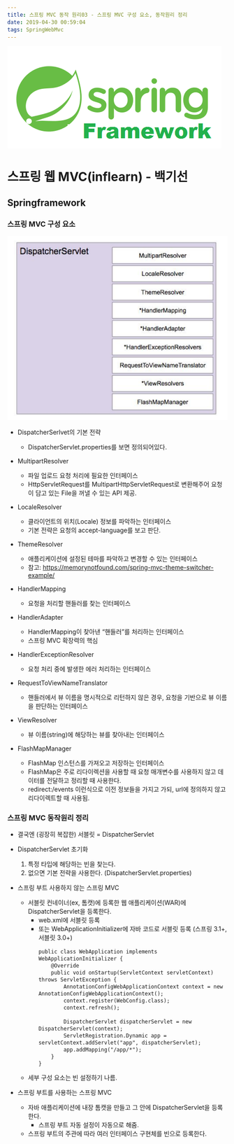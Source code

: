 ```yaml
---
title: 스프링 MVC 동작 원리03 - 스프링 MVC 구성 요소, 동작원리 정리
date: 2019-04-30 00:59:04
tags: SpringWebMvc
---
```

![springf](/images/springframwork-logo.png)
# 스프링 웹 MVC(inflearn) - 백기선 
## Springframework

### 스프링 MVC 구성 요소
![springmvc](/images/springwebmvc/springwebmvc03-1.png)
- DispatcherSerlvet의 기본 전략
    - DispatcherServlet.properties를 보면 정의되어있다.
    
- MultipartResolver
    - 파일 업로드 요청 처리에 필요한 인터페이스
    - HttpServletRequest를 MultipartHttpServletRequest로 변환해주어 요청이 담고 있는 File을 꺼낼 수 있는 API 제공.

- LocaleResolver
    - 클라이언트의 위치(Locale) 정보를 파악하는 인터페이스
    - 기본 전략은 요청의 accept-language를 보고 판단.

- ThemeResolver
    - 애플리케이션에 설정된 테마를 파악하고 변경할 수 있는 인터페이스
    - 참고: https://memorynotfound.com/spring-mvc-theme-switcher-example/

- HandlerMapping
    - 요청을 처리할 핸들러를 찾는 인터페이스

- HandlerAdapter
    - HandlerMapping이 찾아낸 “핸들러”를 처리하는 인터페이스
    - 스프링 MVC 확장력의 핵심

- HandlerExceptionResolver
    - 요청 처리 중에 발생한 에러 처리하는 인터페이스

- RequestToViewNameTranslator
    - 핸들러에서 뷰 이름을 명시적으로 리턴하지 않은 경우, 요청을 기반으로 뷰 이름을 판단하는 인터페이스

- ViewResolver
    - 뷰 이름(string)에 해당하는 뷰를 찾아내는 인터페이스

- FlashMapManager
    - FlashMap 인스턴스를 가져오고 저장하는 인터페이스
    - FlashMap은 주로 리다이렉션을 사용할 때 요청 매개변수를 사용하지 않고 데이터를 전달하고 정리할 때 사용한다.
    - redirect:/events 이런식으로 이전 정보들을 가지고 가되, url에 정의하지 않고 리다이렉트할 때 사용됨.
    
### 스프링 MVC 동작원리 정리
- 결국엔 (굉장히 복잡한) 서블릿 = DispatcherServlet
- DispatcherServlet 초기화
    1. 특정 타입에 해당하는 빈을 찾는다.
    2. 없으면 기본 전략을 사용한다. (DispatcherServlet.properties)
- 스프링 부트 사용하지 않는 스프링 MVC
    - 서블릿 컨네이너(ex, 톰캣)에 등록한 웹 애플리케이션(WAR)에 DispatcherServlet을 등록한다.
        - web.xml에 서블릿 등록
        - 또는 WebApplicationInitializer에 자바 코드로 서블릿 등록 (스프링 3.1+, 서블릿 3.0+)
            ```
            public class WebApplication implements WebApplicationInitializer {
                @Override
                public void onStartup(ServletContext servletContext) throws ServletException {
                    AnnotationConfigWebApplicationContext context = new AnnotationConfigWebApplicationContext();
                    context.register(WebConfig.class);
                    context.refresh();
            
                    DispatcherServlet dispatcherServlet = new DispatcherServlet(context);
                    ServletRegistration.Dynamic app = servletContext.addServlet("app", dispatcherServlet);
                    app.addMapping("/app/*");
                }
            }
            ```
    - 세부 구성 요소는 빈 설정하기 나름.

- 스프링 부트를 사용하는 스프링 MVC
    - 자바 애플리케이션에 내장 톰캣을 만들고 그 안에 DispatcherServlet을 등록한다.
        - 스프링 부트 자동 설정이 자동으로 해줌.
    - 스프링 부트의 주관에 따라 여러 인터페이스 구현체를 빈으로 등록한다.
<br><br>